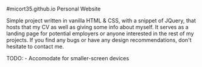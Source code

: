 #micort35.github.io
Personal Website

Simple project written in vanilla HTML & CSS, with a snippet of JQuery, that hosts that my CV as well as giving some info about myself. It serves as a landing page for potential employers or anyone interested in the rest of my projects. If you find any bugs or have any design recommendations, don't hesitate to contact me.

TODO:
    - Accomodate for smaller-screen devices